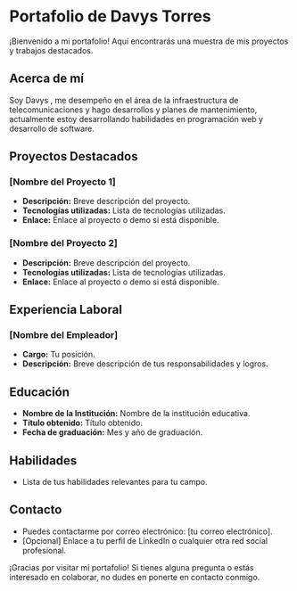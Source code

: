 # Portafolio de Davys Torres 

¡Bienvenido a mi portafolio! Aquí encontrarás una muestra de mis proyectos y trabajos destacados.

## Acerca de mí

Soy Davys , me desempeño en el área de la infraestructura de telecomunicaciones y hago desarrollos y planes de mantenimiento, actualmente estoy desarrollando habilidades en programación web y desarrollo de software.

## Proyectos Destacados

### [Nombre del Proyecto 1]
- **Descripción:** Breve descripción del proyecto.
- **Tecnologías utilizadas:** Lista de tecnologías utilizadas.
- **Enlace:** Enlace al proyecto o demo si está disponible.

### [Nombre del Proyecto 2]
- **Descripción:** Breve descripción del proyecto.
- **Tecnologías utilizadas:** Lista de tecnologías utilizadas.
- **Enlace:** Enlace al proyecto o demo si está disponible.

## Experiencia Laboral

### [Nombre del Empleador]
- **Cargo:** Tu posición.
- **Descripción:** Breve descripción de tus responsabilidades y logros.

## Educación

- **Nombre de la Institución:** Nombre de la institución educativa.
- **Título obtenido:** Título obtenido.
- **Fecha de graduación:** Mes y año de graduación.

## Habilidades

- Lista de tus habilidades relevantes para tu campo.

## Contacto

- Puedes contactarme por correo electrónico: [tu correo electrónico].
- [Opcional] Enlace a tu perfil de LinkedIn o cualquier otra red social profesional.

¡Gracias por visitar mi portafolio! Si tienes alguna pregunta o estás interesado en colaborar, no dudes en ponerte en contacto conmigo.

